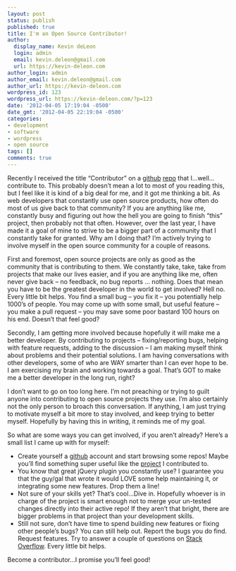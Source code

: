```yaml
---
layout: post
status: publish
published: true
title: I'm an Open Source Contributor!
author:
  display_name: Kevin deLeon
  login: admin
  email: kevin.deleon@gmail.com
  url: https://kevin-deleon.com
author_login: admin
author_email: kevin.deleon@gmail.com
author_url: https://kevin-deleon.com
wordpress_id: 123
wordpress_url: https://kevin-deleon.com/?p=123
date: '2012-04-05 17:19:04 -0500'
date_gmt: '2012-04-05 22:19:04 -0500'
categories:
- development
- software
- wordpress
- open source
tags: []
comments: true
---
```

Recently I received the title &ldquo;Contributor&rdquo; on a <a href="https://github.com/" target="_blank">github</a> <a href="https://github.com/veloper/WordPress-Domain-Changer" target="_blank">repo</a> that I&hellip;well&hellip;contribute to. This probably doesn&rsquo;t mean a lot to most of you reading this, but I feel like it is kind of a big deal for me, and it got me thinking a bit. As web developers that constantly use open source products, how often do most of us give back to that community? If you are anything like me, constantly busy and figuring out how the hell you are going to finish &ldquo;this&rdquo; project, then probably not that often. However, over the last year, I have made it a goal of mine to strive to be a bigger part of a community that I constantly take for granted. Why am I doing that? I&rsquo;m actively trying to involve myself in the open source community for a couple of reasons.

First and foremost, open source projects are only as good as the community that is contributing to them. We constantly take, take, take from projects that make our lives easier, and if you are anything like me, often never give back &ndash; no feedback, no bug reports &hellip; nothing. Does that mean you have to be the greatest developer in the world to get involved? Hell no. Every little bit helps. You find a small bug &ndash; you fix it &ndash; you potentially help 1000&rsquo;s of people. You may come up with some small, but useful feature &ndash; you make a pull request &ndash; you may save some poor bastard 100 hours on his end. Doesn&rsquo;t that feel good?

Secondly, I am getting more involved because hopefully it will make me a better developer. By contributing to projects &ndash; fixing/reporting bugs, helping with feature requests, adding to the discussion &ndash; I am making myself think about problems and their potential solutions. I am having conversations with other developers, some of who are WAY smarter than I can ever hope to be. I am exercising my brain and working towards a goal. That&rsquo;s GOT to make me a better developer in the long run, right?

I don&rsquo;t want to go on too long here. I&rsquo;m not preaching or trying to guilt anyone into contributing to open source projects they use. I&rsquo;m also certainly not the only person to broach this conversation. If anything, I am just trying to motivate myself a bit more to stay involved, and keep trying to better myself. Hopefully by having this in writing, it reminds me of my goal. 

So what are some ways you can get involved, if you aren&rsquo;t already? Here&rsquo;s a small list I came up with for myself:

* Create yourself a <a href="https://github.com/" target="_blank">github</a> account and start browsing some repos! Maybe you&rsquo;ll find something super useful like the <a href="https://github.com/veloper/WordPress-Domain-Changer" target="_blank">project</a> I contributed to.
* You know that great jQuery plugin you constantly use? I guarantee you that the guy/gal that wrote it would LOVE some help maintaining it, or integrating some new features. Drop them a line!
* Not sure of your skills yet? That&rsquo;s cool&hellip;Dive in. Hopefully whoever is in charge of the project is smart enough not to merge your un-tested changes directly into their active repo! If they aren&rsquo;t that bright, there are bigger problems in that project than your development skills.
* Still not sure, don&rsquo;t have time to spend building new features or fixing other people&rsquo;s bugs? You can still help out. Report the bugs you do find. Request features. Try to answer a couple of questions on <a href="http://stackoverflow.com/" target="_blank">Stack Overflow</a>. Every little bit helps.

Become a contributor...I promise you&rsquo;ll feel good!